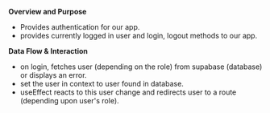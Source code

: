 **Overview and Purpose**

- Provides authentication for our app.
- provides currently logged in user and login, logout methods to our app.

**Data Flow & Interaction**

- on login, fetches user (depending on the role) from supabase (database) or displays an error.
- set the user in context to user found in database.
- useEffect reacts to this user change and redirects user to a route (depending upon user's role).

